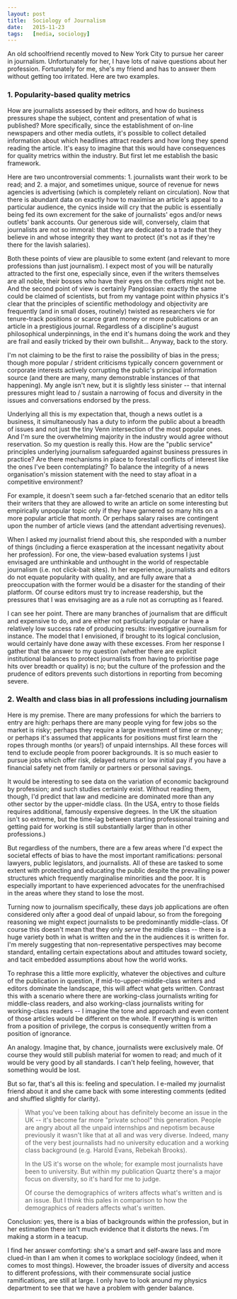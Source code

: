 ```yaml
---
layout:	post
title:	Sociology of Journalism
date:	2015-11-23
tags:	[media, sociology]
---
```


An old schoolfriend recently moved to New York City to pursue her career in journalism. Unfortunately for her, I have lots of naive questions about her profession. Fortunately for me, she's my friend and has to answer them without getting too irritated. Here are two examples.


### 1. Popularity-based quality metrics

How are journalists assessed by their editors, and how do business pressures shape the subject, content and presentation of what is published?
More specifically, since the establishment of on-line newspapers and other media outlets, it's possible to collect detailed information about which headlines attract readers and how long they spend reading the article. It's easy to imagine that this would have consequences for quality metrics within the industry. But first let me establish the basic framework.

Here are two uncontroversial comments: 1. journalists want their work to be read; and 2. a major, and sometimes unique, source of revenue for news agencies is advertising (which is completely reliant on circulation). Now that there is abundant data on exactly how to maximise an article's appeal to a particular audience, the cynics inside will cry that the public is essentially being fed its own excrement for the sake of journalists' egos and/or news outlets' bank accounts. Our generous side will, conversely, claim that journalists are not so immoral: that they are dedicated to a trade that they believe in and whose integrity they want to protect (it's not as if they're there for the lavish salaries).

Both these points of view are plausible to some extent (and relevant to more professions than just journalism). I expect most of you will be naturally attracted to the first one, especially since, even if the writers themselves are all noble, their bosses who have their eyes on the coffers might not be. And the second point of view is certainly Panglossian: exactly the same could be claimed of scientists, but from my vantage point within physics it's clear that the principles of scientific methodology and objectivity are frequently (and in small doses, routinely) twisted as researchers vie for tenure-track positions or scarce grant money or more publications or an article in a prestigious journal. Regardless of a discipline's august philosophical underpinnings, in the end it's humans doing the work and they are frail and easily tricked by their own bullshit... Anyway, back to the story.

I'm not claiming to be the first to raise the possibility of bias in the press; though more popular / strident criticisms typically concern government or corporate interests actively corrupting the public's principal information source (and there are many, many demonstrable instances of that happening). My angle isn't new, but it is slightly less sinister -- that internal pressures might lead to / sustain a narrowing of focus and diversity in the issues and conversations endorsed by the press.

Underlying all this is my expectation that, though a news outlet is a business, it simultaneously has a duty to inform the public about a breadth of issues and not just the tiny Venn intersection of the most popular ones. And I'm sure the overwhelming majority in the industry would agree without reservation. So my question is really this. How are the "public service" principles underlying journalism safeguarded against business pressures in practice? Are there mechanisms in place to forestall conflicts of interest like the ones I've been contemplating? To balance the integrity of a news organisation's mission statement with the need to stay afloat in a competitive environment?

For example, it doesn't seem such a far-fetched scenario that an editor tells their writers that they are allowed to write an article on some interesting but empirically unpopular topic only if they have garnered so many hits on a more popular article that month. Or perhaps salary raises are contingent upon the number of article views (and the attendant advertising revenues).

When I asked my journalist friend about this, she responded with a number of things (including a fierce exasperation at the incessant negativity about her profession). For one, the view-based evaluation systems I just envisaged are unthinkable and unthought in the world of respectable journalism (i.e. not click-bait sites). In her experience, journalists and editors do not equate popularity with quality, and are fully aware that a preoccupation with the former would be a disaster for the standing of their platform. Of course editors must try to increase readership, but the pressures that I was envisaging are as a rule not as corrupting as I feared.

I can see her point. There are many branches of journalism that are difficult and expensive to do, and are either not particularly popular or have a relatively low success rate of producing results: investigative journalism for instance. The model that I envisioned, if brought to its logical conclusion, would certainly have done away with these excesses. From her response I gather that the answer to my question (whether there are explicit institutional balances to protect journalists from having to prioritise page hits over breadth or quality) is no; but the culture of the profession and the prudence of editors prevents such distortions in reporting from becoming severe.


### 2. Wealth and class bias in all professions including journalism

Here is my premise. There are many professions for which the barriers to entry are high: perhaps there are many people vying for few jobs so the market is risky; perhaps they require a large investment of time or money; or perhaps it's assumed that applicants for positions must first learn the ropes through months (or years!) of unpaid internships. All these forces will tend to exclude people from poorer backgrounds. It is so much easier to pursue jobs which offer risk, delayed returns or low initial pay if you have a financial safety net from family or partners or personal savings.

It would be interesting to see data on the variation of economic background by profession; and such studies certainly exist. Without reading them, though, I'd predict that law and medicine are dominated more than any other sector by the upper-middle class. (In the USA, entry to those fields requires additional, famously expensive degrees. In the UK the situation isn't so extreme, but the time-lag between starting professional training and getting paid for working is still substantially larger than in other professions.)

But regardless of the numbers, there are a few areas where I'd expect the societal effects of bias to have the most important ramifications: personal lawyers, public legislators, and journalists. All of these are tasked to some extent with protecting and educating the public despite the prevailing power structures which frequently marginalise minorities and the poor. It is especially important to have experienced advocates for the unenfrachised in the areas where they stand to lose the most.

Turning now to journalism specifically, these days job applications are often considered only after a good deal of unpaid labour, so from the foregoing reasoning we might expect journalists to be predominantly middle-class. Of course this doesn't mean that they only *serve* the middle class -- there is a huge variety both in what is written and the in the audiences it is written for. I'm merely suggesting that non-representative perspectives may become standard, entailing certain expectations about and attitudes toward society, and tacit embedded assumptions about how the world works.

To rephrase this a little more explicitly, whatever the objectives and culture of the publication in question, if mid-to-upper-middle-class writers and editors dominate the landscape, this will affect what gets written. Contrast this with a scenario where there are working-class journalists writing for middle-class readers, and also working-class journalists writing for working-class readers -- I imagine the tone and approach and even content of those articles would be different on the whole. If everything is written from a position of privilege, the
corpus is consequently written from a position of ignorance.

An analogy. Imagine that, by chance, journalists were exclusively male. Of course they would still publish material for women to read; and much of it would be very good by all standards. I can't help feeling, however, that something would be lost.

But so far, that's all this is: feeling and speculation. I e-mailed my journalist friend about it and she came back with some interesting comments (edited and shuffled slightly for clarity).

> What you've been talking about has definitely become an issue in the UK -- it's become far more "private school" this generation. People are angry about all the unpaid internships and nepotism because previously it wasn't like that at all and was very diverse. Indeed, many of the very best journalists had no university education and a working class background (e.g. Harold Evans, Rebekah Brooks).
> 
> In the US it's worse on the whole; for example most journalists have been to university. But within my publication Quartz there's a major focus on diversity, so it's hard for me to judge.
>
> Of course the demographics of writers affects what's written and is an issue. But I think this pales in comparison to how the demographics of
readers affects what's written.

Conclusion: yes, there is a bias of backgrounds within the profession, but in her estimation there isn't much evidence that it distorts the news. I'm making a storm in a teacup.

I find her answer comforting: she's a smart and self-aware lass and more clued-in than I am when it comes to workplace sociology (indeed, when it comes to most things). However, the broader issues of diversity and access to different professions, with their commensurate social justice ramifications, are still at large. I only have to look around my physics department to see that we have a problem with gender balance.
